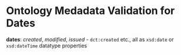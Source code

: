 # Ontology Medadata Validation for Dates

 **dates**: *created*, *modified*, *issued* - ``dct:created`` etc., all as ``xsd:date`` or ``xsd:dateTime`` datatype properties
